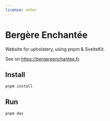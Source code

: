 ```yaml
---
license: other
---
```


# Bergère Enchantée

Website for upholstery, using pnpm & SvelteKit.

See on https://bergereenchantee.fr.

## Install

```
pnpm install
```

## Run

```
pnpm dev
```